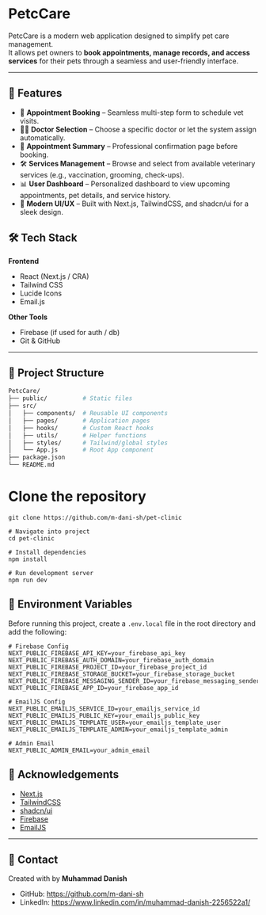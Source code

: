 # PetcCare

PetcCare is a modern web application designed to simplify pet care management.  
It allows pet owners to **book appointments, manage records, and access services** for their pets through a seamless and user-friendly interface.

---

## 🚀 Features

- 📅 **Appointment Booking** – Seamless multi-step form to schedule vet visits.  
- 👨‍⚕️ **Doctor Selection** – Choose a specific doctor or let the system assign automatically.  
- 📝 **Appointment Summary** – Professional confirmation page before booking.  
- 🛠️ **Services Management** – Browse and select from available veterinary services (e.g., vaccination, grooming, check-ups).  
- 📊 **User Dashboard** – Personalized dashboard to view upcoming appointments, pet details, and service history.  
- 🎨 **Modern UI/UX** – Built with Next.js, TailwindCSS, and shadcn/ui for a sleek design.  


## 🛠️ Tech Stack

**Frontend**  
- React (Next.js / CRA)  
- Tailwind CSS  
- Lucide Icons 
- Email.js 
  
**Other Tools**  
- Firebase (if used for auth / db)  
- Git & GitHub  

---

## 📂 Project Structure

```bash
PetcCare/
├── public/          # Static files
├── src/
│   ├── components/  # Reusable UI components
│   ├── pages/       # Application pages
│   ├── hooks/       # Custom React hooks
│   ├── utils/       # Helper functions
│   ├── styles/      # Tailwind/global styles
│   └── App.js       # Root App component
├── package.json
└── README.md

```
# Clone the repository
```
git clone https://github.com/m-dani-sh/pet-clinic

# Navigate into project
cd pet-clinic

# Install dependencies
npm install

# Run development server
npm run dev
```
## 🔑 Environment Variables

Before running this project, create a `.env.local` file in the root directory and add the following:

```env
# Firebase Config
NEXT_PUBLIC_FIREBASE_API_KEY=your_firebase_api_key
NEXT_PUBLIC_FIREBASE_AUTH_DOMAIN=your_firebase_auth_domain
NEXT_PUBLIC_FIREBASE_PROJECT_ID=your_firebase_project_id
NEXT_PUBLIC_FIREBASE_STORAGE_BUCKET=your_firebase_storage_bucket
NEXT_PUBLIC_FIREBASE_MESSAGING_SENDER_ID=your_firebase_messaging_sender_id
NEXT_PUBLIC_FIREBASE_APP_ID=your_firebase_app_id

# EmailJS Config
NEXT_PUBLIC_EMAILJS_SERVICE_ID=your_emailjs_service_id
NEXT_PUBLIC_EMAILJS_PUBLIC_KEY=your_emailjs_public_key
NEXT_PUBLIC_EMAILJS_TEMPLATE_USER=your_emailjs_template_user
NEXT_PUBLIC_EMAILJS_TEMPLATE_ADMIN=your_emailjs_template_admin

# Admin Email
NEXT_PUBLIC_ADMIN_EMAIL=your_admin_email
```
## 🙏 Acknowledgements
- [Next.js](https://nextjs.org/)  
- [TailwindCSS](https://tailwindcss.com/)  
- [shadcn/ui](https://ui.shadcn.com/)  
- [Firebase](https://firebase.google.com/)  
- [EmailJS](https://www.emailjs.com/)  

---

## 📧 Contact
Created with  by **Muhammad Danish**  
- GitHub: https://github.com/m-dani-sh
- LinkedIn: https://www.linkedin.com/in/muhammad-danish-2256522a1/
